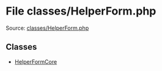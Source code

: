 File classes/HelperForm.php
=========

Source: [classes/HelperForm.php](https://github.com/PrestaShop/PrestaShop/blob/1.5.0.1/classes/HelperForm.php)


Classes
-------

* [HelperFormCore](class.HelperFormCore.md)

